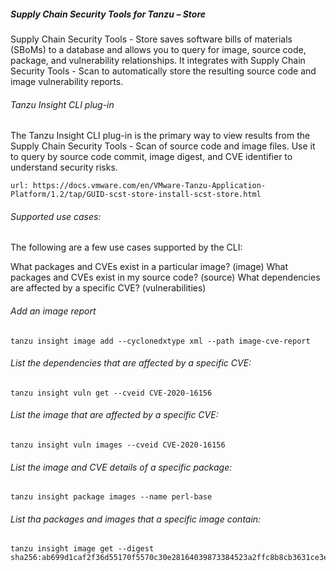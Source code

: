 ##### Supply Chain Security Tools for Tanzu – Store

Supply Chain Security Tools - Store saves software bills of materials (SBoMs) to a database and allows you to query for image, source code, package, and vulnerability relationships. It integrates with Supply Chain Security Tools - Scan to automatically store the resulting source code and image vulnerability reports. 

###### Tanzu Insight CLI plug-in

The Tanzu Insight CLI plug-in is the primary way to view results from the Supply Chain Security Tools - Scan of source code and image files. Use it to query by source code commit, image digest, and CVE identifier to understand security risks.

```dashboard:open-url
url: https://docs.vmware.com/en/VMware-Tanzu-Application-Platform/1.2/tap/GUID-scst-store-install-scst-store.html
```

###### Supported use cases: 

The following are a few use cases supported by the CLI:

  What packages and CVEs exist in a particular image? (image)
  What packages and CVEs exist in my source code? (source)
  What dependencies are affected by a specific CVE? (vulnerabilities)
  
###### Add an image report
  
```execute  
tanzu insight image add --cyclonedxtype xml --path image-cve-report
```

###### List the dependencies that are affected by a specific CVE: 

```execute  
tanzu insight vuln get --cveid CVE-2020-16156
```

###### List the image that are affected by a specific CVE:

```execute  
tanzu insight vuln images --cveid CVE-2020-16156
```

###### List the image and CVE details of a specific package: 

```execute  
tanzu insight package images --name perl-base
```

###### List tha packages and images that a specific image contain: 

```execute  
tanzu insight image get --digest sha256:ab699d1caf2f36d55170f5570c30e28164039873384523a2ffc8b8cb3631ce3e
```
  
